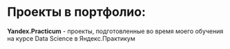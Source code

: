 # Проекты в портфолио:

**Yandex.Practicum** - проекты, подготовленные во время моего обучения на курсе Data Science в Яндекс.Практикум
